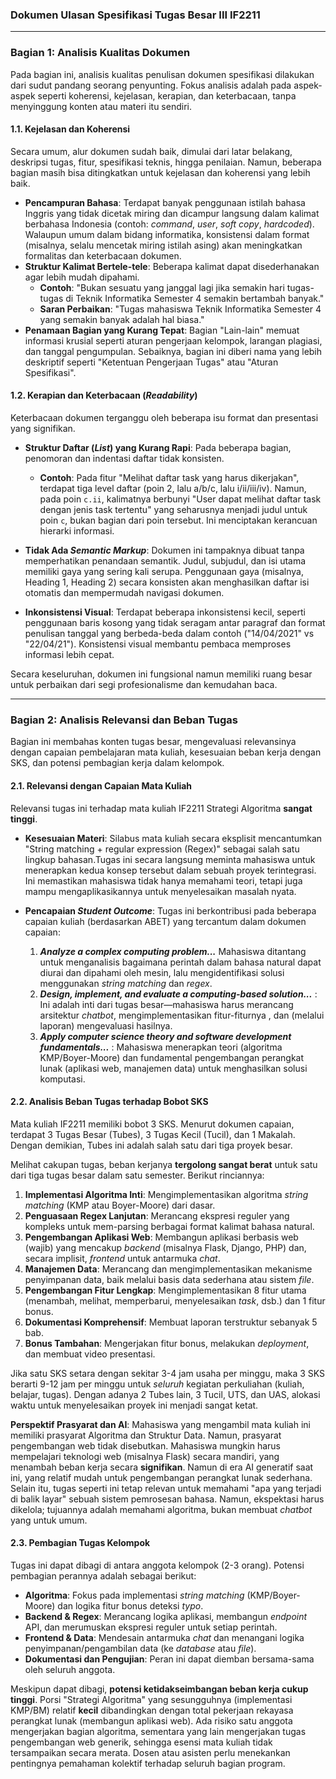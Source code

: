 ### **Dokumen Ulasan Spesifikasi Tugas Besar III IF2211**

---

### **Bagian 1: Analisis Kualitas Dokumen**

Pada bagian ini, analisis kualitas penulisan dokumen spesifikasi dilakukan dari sudut pandang seorang penyunting. Fokus analisis adalah pada aspek-aspek seperti koherensi, kejelasan, kerapian, dan keterbacaan, tanpa menyinggung konten atau materi itu sendiri.

#### **1.1. Kejelasan dan Koherensi**

Secara umum, alur dokumen sudah baik, dimulai dari latar belakang, deskripsi tugas, fitur, spesifikasi teknis, hingga penilaian. Namun, beberapa bagian masih bisa ditingkatkan untuk kejelasan dan koherensi yang lebih baik.

* **Pencampuran Bahasa**: Terdapat banyak penggunaan istilah bahasa Inggris yang tidak dicetak miring dan dicampur langsung dalam kalimat berbahasa Indonesia (contoh: *command*, *user*, *soft copy*, *hardcoded*). Walaupun umum dalam bidang informatika, konsistensi dalam format (misalnya, selalu mencetak miring istilah asing) akan meningkatkan formalitas dan keterbacaan dokumen.
* **Struktur Kalimat Bertele-tele**: Beberapa kalimat dapat disederhanakan agar lebih mudah dipahami.
    * **Contoh**: "Bukan sesuatu yang janggal lagi jika semakin hari tugas-tugas di Teknik Informatika Semester 4 semakin bertambah banyak."
    * **Saran Perbaikan**: "Tugas mahasiswa Teknik Informatika Semester 4 yang semakin banyak adalah hal biasa."
* **Penamaan Bagian yang Kurang Tepat**: Bagian "Lain-lain" memuat informasi krusial seperti aturan pengerjaan kelompok, larangan plagiasi, dan tanggal pengumpulan. Sebaiknya, bagian ini diberi nama yang lebih deskriptif seperti "Ketentuan Pengerjaan Tugas" atau "Aturan Spesifikasi".

#### **1.2. Kerapian dan Keterbacaan (*Readability*)**

Keterbacaan dokumen terganggu oleh beberapa isu format dan presentasi yang signifikan.

* **Struktur Daftar (*List*) yang Kurang Rapi**: Pada beberapa bagian, penomoran dan indentasi daftar tidak konsisten.
    * **Contoh**: Pada fitur "Melihat daftar task yang harus dikerjakan", terdapat tiga level daftar (poin 2, lalu a/b/c, lalu i/ii/iii/iv). Namun, pada poin `c.ii`, kalimatnya berbunyi "User dapat melihat daftar task dengan jenis task tertentu" yang seharusnya menjadi judul untuk poin `c`, bukan bagian dari poin tersebut. Ini menciptakan kerancuan hierarki informasi.

* **Tidak Ada *Semantic Markup***: Dokumen ini tampaknya dibuat tanpa memperhatikan penandaan semantik. Judul, subjudul, dan isi utama memiliki gaya yang sering kali serupa. Penggunaan gaya (misalnya, Heading 1, Heading 2) secara konsisten akan menghasilkan daftar isi otomatis dan mempermudah navigasi dokumen.

* **Inkonsistensi Visual**: Terdapat beberapa inkonsistensi kecil, seperti penggunaan baris kosong yang tidak seragam antar paragraf dan format penulisan tanggal yang berbeda-beda dalam contoh ("14/04/2021" vs "22/04/21"). Konsistensi visual membantu pembaca memproses informasi lebih cepat.

Secara keseluruhan, dokumen ini fungsional namun memiliki ruang besar untuk perbaikan dari segi profesionalisme dan kemudahan baca.

---

### **Bagian 2: Analisis Relevansi dan Beban Tugas**

Bagian ini membahas konten tugas besar, mengevaluasi relevansinya dengan capaian pembelajaran mata kuliah, kesesuaian beban kerja dengan SKS, dan potensi pembagian kerja dalam kelompok.

#### **2.1. Relevansi dengan Capaian Mata Kuliah**

Relevansi tugas ini terhadap mata kuliah IF2211 Strategi Algoritma **sangat tinggi**.

* **Kesesuaian Materi**: Silabus mata kuliah secara eksplisit mencantumkan "String matching + regular expression (Regex)" sebagai salah satu lingkup bahasan.Tugas ini secara langsung meminta mahasiswa untuk menerapkan kedua konsep tersebut dalam sebuah proyek terintegrasi. Ini memastikan mahasiswa tidak hanya memahami teori, tetapi juga mampu mengaplikasikannya untuk menyelesaikan masalah nyata.

* **Pencapaian *Student Outcome***: Tugas ini berkontribusi pada beberapa capaian kuliah (berdasarkan ABET) yang tercantum dalam dokumen capaian:
    1.  ***Analyze a complex computing problem...***  Mahasiswa ditantang untuk menganalisis bagaimana perintah dalam bahasa natural dapat diurai dan dipahami oleh mesin, lalu mengidentifikasi solusi menggunakan *string matching* dan *regex*.
    2.  ***Design, implement, and evaluate a computing-based solution...*** : Ini adalah inti dari tugas besar—mahasiswa harus merancang arsitektur *chatbot*, mengimplementasikan fitur-fiturnya , dan (melalui laporan) mengevaluasi hasilnya.
    3.  ***Apply computer science theory and software development fundamentals...*** : Mahasiswa menerapkan teori (algoritma KMP/Boyer-Moore) dan fundamental pengembangan perangkat lunak (aplikasi web, manajemen data) untuk menghasilkan solusi komputasi.

#### **2.2. Analisis Beban Tugas terhadap Bobot SKS**

Mata kuliah IF2211 memiliki bobot 3 SKS. Menurut dokumen capaian, terdapat 3 Tugas Besar (Tubes), 3 Tugas Kecil (Tucil), dan 1 Makalah. Dengan demikian, Tubes ini adalah salah satu dari tiga proyek besar.

Melihat cakupan tugas, beban kerjanya **tergolong sangat berat** untuk satu dari tiga tugas besar dalam satu semester. Berikut rinciannya:
1.  **Implementasi Algoritma Inti**: Mengimplementasikan algoritma *string matching* (KMP atau Boyer-Moore) dari dasar.
2.  **Penguasaan Regex Lanjutan**: Merancang ekspresi reguler yang kompleks untuk mem-parsing berbagai format kalimat bahasa natural.
3.  **Pengembangan Aplikasi Web**: Membangun aplikasi berbasis web (wajib) yang mencakup *backend* (misalnya Flask, Django, PHP) dan, secara implisit, *frontend* untuk antarmuka *chat*.
4.  **Manajemen Data**: Merancang dan mengimplementasikan mekanisme penyimpanan data, baik melalui basis data sederhana atau sistem *file*.
5.  **Pengembangan Fitur Lengkap**: Mengimplementasikan 8 fitur utama (menambah, melihat, memperbarui, menyelesaikan *task*, dsb.) dan 1 fitur bonus.
6.  **Dokumentasi Komprehensif**: Membuat laporan terstruktur sebanyak 5 bab.
7.  **Bonus Tambahan**: Mengerjakan fitur bonus, melakukan *deployment*, dan membuat video presentasi.

Jika satu SKS setara dengan sekitar 3-4 jam usaha per minggu, maka 3 SKS berarti 9-12 jam per minggu untuk *seluruh* kegiatan perkuliahan (kuliah, belajar, tugas). Dengan adanya 2 Tubes lain, 3 Tucil, UTS, dan UAS, alokasi waktu untuk menyelesaikan proyek ini menjadi sangat ketat.

**Perspektif Prasyarat dan AI**: Mahasiswa yang mengambil mata kuliah ini memiliki prasyarat Algoritma dan Struktur Data. Namun, prasyarat pengembangan web tidak disebutkan. Mahasiswa mungkin harus mempelajari teknologi web (misalnya Flask) secara mandiri, yang menambah beban kerja secara **signifikan**. Namun di era AI generatif saat ini, yang relatif mudah untuk pengembangan perangkat lunak sederhana. Selain itu, tugas seperti ini tetap relevan untuk memahami "apa yang terjadi di balik layar" sebuah sistem pemrosesan bahasa. Namun, ekspektasi harus dikelola; tujuannya adalah memahami algoritma, bukan membuat *chatbot* yang untuk umum.

#### **2.3. Pembagian Tugas Kelompok**

Tugas ini dapat dibagi di antara anggota kelompok (2-3 orang). Potensi pembagian perannya adalah sebagai berikut:
* **Algoritma**: Fokus pada implementasi *string matching* (KMP/Boyer-Moore) dan logika fitur bonus deteksi *typo*.
* **Backend & Regex**: Merancang logika aplikasi, membangun *endpoint* API, dan merumuskan ekspresi reguler untuk setiap perintah.
* **Frontend & Data**: Mendesain antarmuka *chat* dan menangani logika penyimpanan/pengambilan data (ke *database* atau *file*).
* **Dokumentasi dan Pengujian**: Peran ini dapat diemban bersama-sama oleh seluruh anggota.

Meskipun dapat dibagi, **potensi ketidakseimbangan beban kerja cukup tinggi**. Porsi "Strategi Algoritma" yang sesungguhnya (implementasi KMP/BM) relatif **kecil** dibandingkan dengan total pekerjaan rekayasa perangkat lunak (membangun aplikasi web). Ada risiko satu anggota mengerjakan bagian algoritma, sementara yang lain mengerjakan tugas pengembangan web generik, sehingga esensi mata kuliah tidak tersampaikan secara merata. Dosen atau asisten perlu menekankan pentingnya pemahaman kolektif terhadap seluruh bagian program.